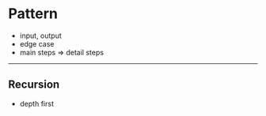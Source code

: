 # Pattern

- input, output
- edge case
- main steps => detail steps

----

## Recursion

- depth first